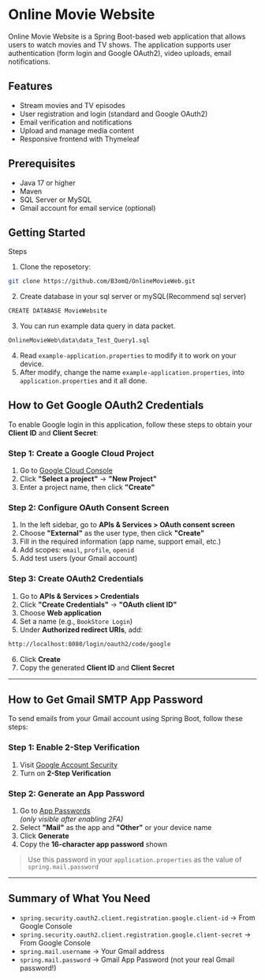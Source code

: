# Online Movie Website

Online Movie Website is a Spring Boot-based web application that allows users to watch movies and TV shows. The application supports user authentication (form login and Google OAuth2), video uploads, email notifications.

## Features

- Stream movies and TV episodes
- User registration and login (standard and Google OAuth2)
- Email verification and notifications
- Upload and manage media content
- Responsive frontend with Thymeleaf

## Prerequisites

- Java 17 or higher
- Maven
- SQL Server or MySQL
- Gmail account for email service (optional)

## Getting Started

Steps
1. Clone the reposetory:
```sh
git clone https://github.com/B3omQ/OnlineMovieWeb.git
```
2. Create database in your sql server or mySQL(Recommend sql server)
```sh
CREATE DATABASE MovieWebsite
```
3. You can run example data query in data packet.
```sh
OnlineMovieWeb\data\data_Test_Query1.sql
```
4. Read `example-application.properties` to modify it to work on your device.
5. After modify, change the name `example-application.properties`, into `application.properties` and it all done.


## How to Get Google OAuth2 Credentials

To enable Google login in this application, follow these steps to obtain your **Client ID** and **Client Secret**:

### Step 1: Create a Google Cloud Project

1. Go to [Google Cloud Console](https://console.cloud.google.com/)
2. Click **"Select a project"** → **"New Project"**
3. Enter a project name, then click **"Create"**

### Step 2: Configure OAuth Consent Screen

1. In the left sidebar, go to **APIs & Services > OAuth consent screen**
2. Choose **"External"** as the user type, then click **"Create"**
3. Fill in the required information (app name, support email, etc.)
4. Add scopes: `email`, `profile`, `openid`
5. Add test users (your Gmail account)

### Step 3: Create OAuth2 Credentials

1. Go to **APIs & Services > Credentials**
2. Click **"Create Credentials"** → **"OAuth client ID"**
3. Choose **Web application**
4. Set a name (e.g., `BookStore Login`)
5. Under **Authorized redirect URIs**, add:
```sh
http://localhost:8080/login/oauth2/code/google
```
6. Click **Create**
7. Copy the generated **Client ID** and **Client Secret**

---

## How to Get Gmail SMTP App Password

To send emails from your Gmail account using Spring Boot, follow these steps:

### Step 1: Enable 2-Step Verification

1. Visit [Google Account Security](https://myaccount.google.com/security)
2. Turn on **2-Step Verification**

### Step 2: Generate an App Password

1. Go to [App Passwords](https://myaccount.google.com/apppasswords)  
*(only visible after enabling 2FA)*
2. Select **"Mail"** as the app and **"Other"** or your device name
3. Click **Generate**
4. Copy the **16-character app password** shown

> Use this password in your `application.properties` as the value of `spring.mail.password`

---

## Summary of What You Need

- `spring.security.oauth2.client.registration.google.client-id` → From Google Console
- `spring.security.oauth2.client.registration.google.client-secret` → From Google Console
- `spring.mail.username` → Your Gmail address
- `spring.mail.password` → Gmail App Password (not your real Gmail password!)
